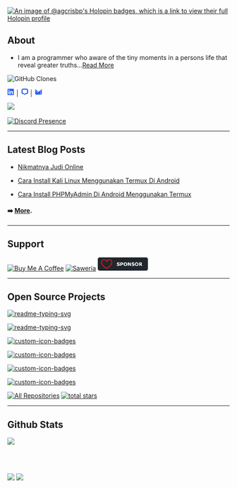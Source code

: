 [![An image of @agcrisbp's Holopin badges, which is a link to view their full Holopin profile](https://holopin.me/agcrisbp)](https://holopin.io/@agcrisbp)

## About
- I am a programmer who aware of the tiny moments in a persons life that reveal greater truths...[Read More](https://aghea.vercel.app/about)

<p>
    <img alt='GitHub Clones' src='https://img.shields.io/badge/dynamic/json?color=success&label=Clone&query=count&url=https://gist.githubusercontent.com/agcrisbp/f90babfbb76e325b96a7311a2fca2bfb/raw/c61e6459811ef37cdc69b1f4d32065904ffe835b/clone.json&logo=github'>
</p>

<p>
  <a href="https://aghea.vercel.app/linkedin"><img src="images/linkedin.svg" height=15 /></a> │ <a href="https://aghea.vercel.app/signal"><img src="images/chat.svg" height=15 /></a> │ <a href="https://aghea.vercel.app/email"><img src="images/email.svg" height=15 /></a>
</p>

<a href="https://agcrisbp.vercel.app/api/view.svg?uid=8glrlrg13vyc6hu8tgw6sfvez&redirect=true"><img src="https://agcrisbp.vercel.app/api/view.svg?uid=8glrlrg13vyc6hu8tgw6sfvez&cover_image=true&theme=natemoo-re&show_offline=false&background_color=121212&interchange=true&bar_color=ff73ff" /></a>

[![Discord Presence](https://lanyard.cnrad.dev/api/982268021143896064)](https://discord.com/users/982268021143896064)

---

## Latest Blog Posts
  - [Nikmatnya Judi Online](https://aghea.vercel.app/blog/nikmatnya-judi-online)

  - [Cara Install Kali Linux Menggunakan Termux Di Android](https://aghea.vercel.app/blog/cara-install-kali-linux-nethunter-di-android)

  - [Cara Install PHPMyAdmin Di Android Menggunakan Termux](https://aghea.vercel.app/blog/cara-install-phpmyadmin-di-android-menggunakan-termux)
#### ➡️ [More](https://aghea.vercel.app/blog).

---

## Support
<a href="https://www.buymeacoffee.com/agcrisbp" target="_blank"><img src="https://cdn.buymeacoffee.com/buttons/v2/default-yellow.png" alt="Buy Me A Coffee" style="height: 32px !important;width: 114px !important;" ></a>
<a href="https://saweria.co/agcrisbp" target="_blank"><img src="https://bio-aghea.vercel.app/saweria-button.png" alt="Saweria" style="height: 30px !important;width: 114px !important;" ></a>
<a href="https://github.com/sponsors/agcrisbp" target="_blank"><img src="images/sponsor-badge.svg" alt="Github Sponsor" style="height: 30px !important;width: 114px !important;" ></a>

---

## Open Source Projects

<p>
  <a href="https://github.com/agcrisbp/ADLink"><img src="https://denvercoder1-github-readme-stats.vercel.app/api/pin/?username=agcrisbp&repo=ADLink&hide_border=true&bg_color=1F222E&title_color=F85D7F&icon_color=F8D866&theme=react&show_icons=true" alt="readme-typing-svg"></a>
  
<p>
  <a href="https://github.com/agcrisbp/ADPortfolio"><img src="https://denvercoder1-github-readme-stats.vercel.app/api/pin/?username=agcrisbp&repo=ADPortfolio&hide_border=true&bg_color=1F222E&title_color=F85D7F&icon_color=F8D866&theme=react&show_icons=true" alt="readme-typing-svg"></a>
  
  <a href="https://github.com/agcrisbp/ADTify"><img src="https://denvercoder1-github-readme-stats.vercel.app/api/pin?username=agcrisbp&repo=ADTify&theme=react&bg_color=1F222E&title_color=F85D7F&icon_color=F8D866&hide_border=true&show_icons=true" alt="custom-icon-badges"></a>
  
  <a href="https://github.com/agcrisbp/github-clone-count-api"><img src="https://denvercoder1-github-readme-stats.vercel.app/api/pin?username=agcrisbp&repo=github-clone-count-api&theme=react&bg_color=1F222E&title_color=F85D7F&icon_color=F8D866&hide_border=true&show_icons=true" alt="custom-icon-badges"></a>
  
  <a href="https://github.com/agcrisbp/AD-CHARIS"><img src="https://denvercoder1-github-readme-stats.vercel.app/api/pin?username=agcrisbp&repo=AD-CHARIS&theme=react&bg_color=1F222E&title_color=F85D7F&icon_color=F8D866&hide_border=true&show_icons=true" alt="custom-icon-badges"></a>
  
  <a href="https://github.com/agcrisbp/ADResume"><img  src="https://denvercoder1-github-readme-stats.vercel.app/api/pin?username=agcrisbp&repo=ADResume&theme=react&bg_color=1F222E&title_color=F85D7F&icon_color=F8D866&hide_border=true&show_icons=true" alt="custom-icon-badges"></a>

</p>

<p>
  <a href="https://github.com/agcrisbp?tab=repositories&sort=stargazers"><img alt="All Repositories" title="All Repositories" src="https://custom-icon-badges.herokuapp.com/badge/-All%20Repos-2962FF?style=for-the-badge&logoColor=white&logo=repo"/></a>

  <a href="https://github.com/agcrisbp?tab=repositories&sort=stargazers">
    <img alt="total stars" title="Total stars on GitHub" src="https://custom-icon-badges.herokuapp.com/badge/dynamic/json?logo=star&host=formatted-dynamic-badges.herokuapp.com&formatter=metric&style=for-the-badge&color=55960c&labelColor=%23488207&label=stars&query=%24.stars&url=https%3A%2F%2Fapi.github-star-counter.workers.dev%2Fuser%2Fagcrisbp"/></a>
</p>

---

## Github Stats

<img src="https://u8views.com/api/v1/github/profiles/54905291/views/day-week-month-total-count.svg" />

<br/><br/>

<img src="https://github-readme-stats.vercel.app/api/top-langs/?username=agcrisbp&theme=blue-green" />

<img src="https://github-readme-stats.vercel.app/api?username=agcrisbp&theme=blue-green" />
